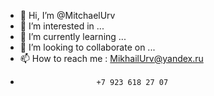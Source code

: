- 👋 Hi, I’m @MitchaelUrv
- 👀 I’m interested in ...
- 🌱 I’m currently learning ...
- 💞️ I’m looking to collaborate on ...
- 📫 How to reach me : MikhailUrv@yandex.ru
-                      +7 923 618 27 07

<!---
MitchaelUrv/MitchaelUrv is a ✨ special ✨ repository because its `README.md` (this file) appears on your GitHub profile.
You can click the Preview link to take a look at your changes.
--->
